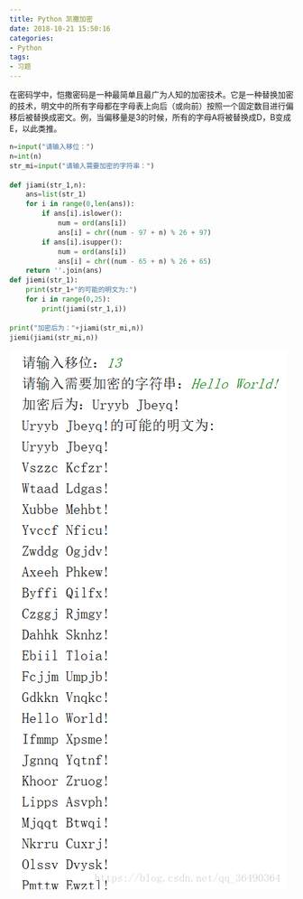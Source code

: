 ```yaml
---
title: Python 凯撒加密
date: 2018-10-21 15:50:16
categories:
- Python
tags:
- 习题
---
```


在密码学中，恺撒密码是一种最简单且最广为人知的加密技术。它是一种替换加密的技术，明文中的所有字母都在字母表上向后（或向前）按照一个固定数目进行偏移后被替换成密文。例，当偏移量是3的时候，所有的字母A将被替换成D，B变成E，以此类推。

```python
n=input("请输入移位：")
n=int(n)
str_mi=input("请输入需要加密的字符串：")

def jiami(str_1,n):
    ans=list(str_1)
    for i in range(0,len(ans)):
        if ans[i].islower():
            num = ord(ans[i])
            ans[i] = chr((num - 97 + n) % 26 + 97)
        if ans[i].isupper():
            num = ord(ans[i])
            ans[i] = chr((num - 65 + n) % 26 + 65)
    return ''.join(ans)
def jiemi(str_1):
    print(str_1+"的可能的明文为:")
    for i in range(0,25):
        print(jiami(str_1,i))

print("加密后为："+jiami(str_mi,n))
jiemi(jiami(str_mi,n))
```
![在这里插入图片描述](PicStorage/Python-凯撒加密.assets/20181021154702527.png)
